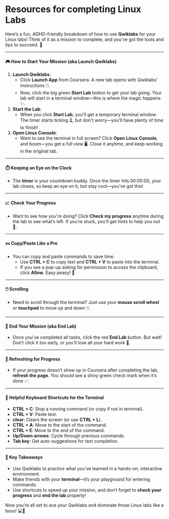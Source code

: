 # Resources for completing Linux Labs

Here’s a fun, ADHD-friendly breakdown of how to use **Qwiklabs** for your Linux labs! Think of it as a mission to complete, and you’ve got the tools and tips to succeed. 🚀

***

#### 🎮 **How to Start Your Mission (aka Launch Qwiklabs)**

1. **Launch Qwiklabs**:
   * Click **Launch App** from Coursera. A new tab opens with Qwiklabs’ instructions 🖱️.
   * Now, click the big green **Start Lab** button to get your lab going. Your lab will start in a terminal window—this is where the magic happens ✨.
2. **Start the Lab**:
   * When you click **Start Lab**, you’ll get a temporary terminal window. The timer starts ticking ⏳, but don’t worry—you’ll have plenty of time to finish!
3. **Open Linux Console**:
   * Want to see the terminal in full screen? Click **Open Linux Console**, and boom—you get a full view 🖥️. Close it anytime, and keep working in the original tab.

***

#### ⏱️ **Keeping an Eye on the Clock**

* The **timer** is your countdown buddy. Once the timer hits 00:00:00, your lab closes, so keep an eye on it, but stay cool—you’ve got this!

***

#### 📈 **Check Your Progress**

* Want to see how you're doing? Click **Check my progress** anytime during the lab to see what’s left. If you’re stuck, you’ll get hints to help you out 🧩.

***

#### ✂️ **Copy/Paste Like a Pro**

* You can copy and paste commands to save time.
  * Use **CTRL + C** to copy text and **CTRL + V** to paste into the terminal.
  * If you see a pop-up asking for permission to access the clipboard, click **Allow**. Easy peasy! 🎉

***

#### 🖱️ **Scrolling**

* Need to scroll through the terminal? Just use your **mouse scroll wheel** or **touchpad** to move up and down 🖱️.

***

#### 🛑 **End Your Mission (aka End Lab)**

* Once you’ve completed all tasks, click the red **End Lab** button. But wait! Don’t click it too early, or you’ll lose all your hard work 🚨.

***

#### 🔄 **Refreshing for Progress**

* If your progress doesn’t show up in Coursera after completing the lab, **refresh the page**. You should see a shiny green check mark when it’s done ✅.

***

#### 🎯 **Helpful Keyboard Shortcuts for the Terminal**

* **CTRL + C**: Stop a running command (or copy if not in terminal).
* **CTRL + V**: Paste text.
* **clear**: Clears the screen (or use **CTRL + L**).
* **CTRL + A**: Move to the start of the command.
* **CTRL + E**: Move to the end of the command.
* **Up/Down arrows**: Cycle through previous commands.
* **Tab key**: Get auto-suggestions for text completion.

***

#### 🚀 **Key Takeaways**

* Use Qwiklabs to practice what you’ve learned in a hands-on, interactive environment.
* Make friends with your **terminal**—it’s your playground for entering commands.
* Use shortcuts to speed up your mission, and don’t forget to **check your progress** and **end the lab** properly!

Now you’re all set to ace your Qwiklabs and dominate those Linux labs like a boss! 💻👑
